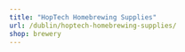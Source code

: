 ```yaml
---
title: "HopTech Homebrewing Supplies"
url: /dublin/hoptech-homebrewing-supplies/
shop: brewery
---
```

